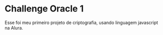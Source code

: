 # Challenge Oracle 1

Esse foi meu primeiro projeto de criptografia, usando linguagem javascript na Alura.
